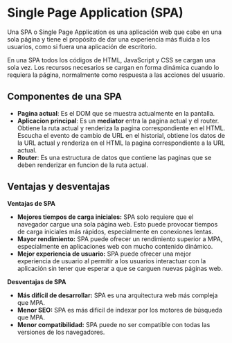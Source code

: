# Single Page Application (SPA)

Una SPA o Single Page Application es una aplicación web que cabe en una sola página y tiene el propósito de dar una experiencia más fluida a los usuarios, como si fuera una aplicación de escritorio.

En una SPA todos los códigos de HTML, JavaScript y CSS se cargan una sola vez. Los recursos necesarios se cargan en forma dinámica cuando lo requiera la página, normalmente como respuesta a las acciones del usuario.

## Componentes de una SPA

* **Pagina actual**: Es el DOM que se muestra actualmente en la pantalla.
* **Aplicacion principal**: Es un **mediator** entra la pagina actual y el router. Obtiene la ruta actual y renderiza la pagina correspondiente en el HTML. Escucha el evento de cambio de URL en el historial, obtiene los datos de la URL actual y renderiza en el  HTML la pagina correspondiente a la URL actual.
* **Router**: Es una estructura de datos que contiene las paginas que se deben renderizar en funcion de la ruta actual.

## Ventajas y desventajas

**Ventajas de SPA**

- **Mejores tiempos de carga iniciales:** SPA solo requiere que el navegador cargue una sola página web. Esto puede provocar tiempos de carga iniciales más rápidos, especialmente en conexiones lentas.
- **Mayor rendimiento:** SPA puede ofrecer un rendimiento superior a MPA, especialmente en aplicaciones web con mucho contenido dinámico.
- **Mejor experiencia de usuario:** SPA puede ofrecer una mejor experiencia de usuario al permitir a los usuarios interactuar con la aplicación sin tener que esperar a que se carguen nuevas páginas web.

**Desventajas de SPA**

- **Más difícil de desarrollar:** SPA es una arquitectura web más compleja que MPA.
- **Menor SEO:** SPA es más difícil de indexar por los motores de búsqueda que MPA.
- **Menor compatibilidad:** SPA puede no ser compatible con todas las versiones de los navegadores.

